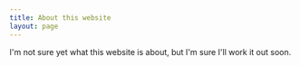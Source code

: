 ```yaml
---
title: About this website
layout: page
---
```


I'm not sure yet what this website is about, but I'm sure I'll work it out soon.